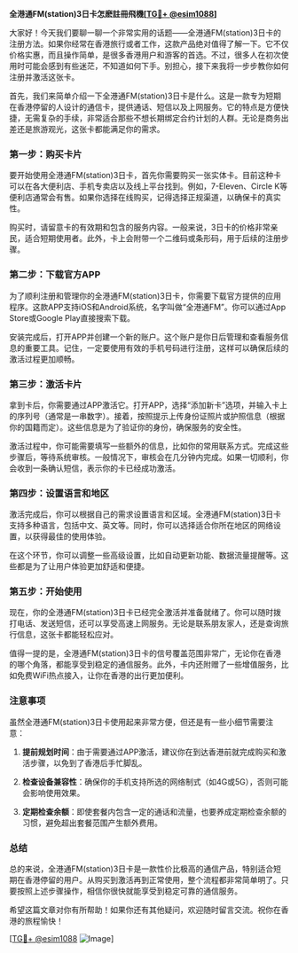 **全港通FM(station)3日卡怎麽註冊飛機[[TG💪+ @esim1088](https://t.me/s/esim1088)]**

大家好！今天我们要聊一聊一个非常实用的话题——全港通FM(station)3日卡的注册方法。如果你经常在香港旅行或者工作，这款产品绝对值得了解一下。它不仅价格实惠，而且操作简单，是很多香港用户和游客的首选。不过，很多人在初次使用时可能会感到有些迷茫，不知道如何下手。别担心，接下来我将一步步教你如何注册并激活这张卡。

首先，我们来简单介绍一下全港通FM(station)3日卡是什么。这是一款专为短期在香港停留的人设计的通信卡，提供通话、短信以及上网服务。它的特点是方便快捷，无需复杂的手续，非常适合那些不想长期绑定合约计划的人群。无论是商务出差还是旅游观光，这张卡都能满足你的需求。

### **第一步：购买卡片**

要开始使用全港通FM(station)3日卡，首先你需要购买一张实体卡。目前这种卡可以在各大便利店、手机专卖店以及线上平台找到。例如，7-Eleven、Circle K等便利店通常会有售。如果你选择在线购买，记得选择正规渠道，以确保卡的真实性。

购买时，请留意卡的有效期和包含的服务内容。一般来说，3日卡的价格非常亲民，适合短期使用者。此外，卡上会附带一个二维码或条形码，用于后续的注册步骤。

### **第二步：下载官方APP**

为了顺利注册和管理你的全港通FM(station)3日卡，你需要下载官方提供的应用程序。这款APP支持iOS和Android系统，名字叫做“全港通FM”。你可以通过App Store或Google Play直接搜索下载。

安装完成后，打开APP并创建一个新的账户。这个账户是你日后管理和查看服务信息的重要工具。记住，一定要使用有效的手机号码进行注册，这样可以确保后续的激活过程更加顺畅。

### **第三步：激活卡片**

拿到卡后，你需要通过APP激活它。打开APP，选择“添加新卡”选项，并输入卡上的序列号（通常是一串数字）。接着，按照提示上传身份证照片或护照信息（根据你的国籍而定）。这些信息是为了验证你的身份，确保服务的安全性。

激活过程中，你可能需要填写一些额外的信息，比如你的常用联系方式。完成这些步骤后，等待系统审核。一般情况下，审核会在几分钟内完成。如果一切顺利，你会收到一条确认短信，表示你的卡已经成功激活。

### **第四步：设置语言和地区**

激活完成后，你可以根据自己的需求设置语言和区域。全港通FM(station)3日卡支持多种语言，包括中文、英文等。同时，你可以选择适合你所在地区的网络设置，以获得最佳的使用体验。

在这个环节，你可以调整一些高级设置，比如自动更新功能、数据流量提醒等。这些都是为了让用户体验更加舒适和便捷。

### **第五步：开始使用**

现在，你的全港通FM(station)3日卡已经完全激活并准备就绪了。你可以随时拨打电话、发送短信，还可以享受高速上网服务。无论是联系朋友家人，还是查询旅行信息，这张卡都能轻松应对。

值得一提的是，全港通FM(station)3日卡的信号覆盖范围非常广，无论你在香港的哪个角落，都能享受到稳定的通信服务。此外，卡内还附赠了一些增值服务，比如免费WiFi热点接入，让你在香港的出行更加便利。

### **注意事项**

虽然全港通FM(station)3日卡使用起来非常方便，但还是有一些小细节需要注意：

1. **提前规划时间**：由于需要通过APP激活，建议你在到达香港前就完成购买和激活步骤，以免到了香港后手忙脚乱。
   
2. **检查设备兼容性**：确保你的手机支持所选的网络制式（如4G或5G），否则可能会影响使用效果。

3. **定期检查余额**：即使套餐内包含一定的通话和流量，也要养成定期检查余额的习惯，避免超出套餐范围产生额外费用。

### **总结**

总的来说，全港通FM(station)3日卡是一款性价比极高的通信产品，特别适合短期在香港停留的用户。从购买到激活再到正常使用，整个流程都非常简单明了。只要按照上述步骤操作，相信你很快就能享受到稳定可靠的通信服务。

希望这篇文章对你有所帮助！如果你还有其他疑问，欢迎随时留言交流。祝你在香港的旅程愉快！

[[TG💪+ @esim1088](https://t.me/s/esim1088) ![Image](https://i.postimg.cc/4NQfJmqS/Snipaste-2025-05-13-00-14-12.png)]